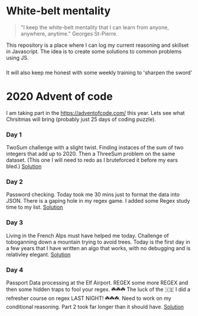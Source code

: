 # White-belt mentality
> "I keep the white-belt mentality that I can learn from anyone, anywhere, anytime." 
> Georges St-Pierre.

This repository is a place where I can log my current reasoning and skillset in Javascript.
The idea is to create some solutions to common problems using JS.

###
It will also keep me honest with some weekly training to 'sharpen the sword'


# 2020 Advent of code

I am taking part in the https://adventofcode.com/ this year. Lets see what Chrsitmas will bring (probably just 25 days of coding puzzle).

### Day 1 
TwoSum challenge with a slight twist. Finding instaces of the sum of two integers that add up to 2020.
Then a ThreeSum problem on the same dataset. (This one I will need to redo as I bruteforced it before my ears bled.)
[Solution](adventofcode/day_1/solution.js)


### Day 2 
Password checking. Today took me 30 mins just to format the data into JSON. There is a gaping hole in my regex game.
I added some Regex study time to my list.
[Solution](adventofcode/day_2/solution.js)

### Day 3
Living in the French Alps must have helped me today. Challenge of toboganning down a mountain trying to avoid trees.
Today is the first day in a few years that I have written an algo that works, with no debugging and is relativley elegant. 
[Solution](adventofcode/day_3/solution.js)

### Day 4
Passport Data processing at the Elf Airport. 
REGEX some more REGEX and then some hidden traps to fool your regex. 
☘️☘️☘️ The luck of the 🇮🇪 I did a refresher course on regex LAST NIGHT! ☘️☘️☘️.
Need to work on my conditional reasoning. Part 2 took far longer than it should have.
[Solution](adventofcode/day_4/solution.js)
